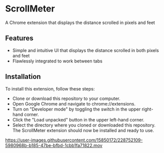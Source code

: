 # ScrollMeter

A Chrome extension that displays the distance scrolled in pixels and feet

## Features

- Simple and intuitive UI that displays the distance scrolled in both pixels and feet
- Flawlessly integrated to work between tabs
## Installation

To install this extension, follow these steps:

- Clone or download this repository to your computer.
- Open Google Chrome and navigate to chrome://extensions.
- Turn on "Developer mode" by toggling the switch in the upper right-hand corner.
- Click the "Load unpacked" button in the upper left-hand corner.
- Select the directory where you cloned or downloaded this repository.
  The ScrollMeter extension should now be installed and ready to use.


https://user-images.githubusercontent.com/15850172/228752109-5980968b-b185-47be-bfbd-1cbb1fa71822.mov

